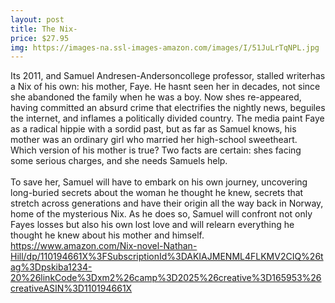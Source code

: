 ```yaml
--- 
layout: post 
title: The Nix- 
price: $27.95
img: https://images-na.ssl-images-amazon.com/images/I/51JuLrTqNPL.jpg
--- 
```

Its 2011, and Samuel Andresen-Andersoncollege professor, stalled writerhas a Nix of his own: his mother, Faye. He hasnt seen her in decades, not since she abandoned the family when he was a boy. Now shes re-appeared, having committed an absurd crime that electrifies the nightly news, beguiles the internet, and inflames a politically divided country. The media paint Faye as a radical hippie with a sordid past, but as far as Samuel knows, his mother was an ordinary girl who married her high-school sweetheart. Which version of his mother is true? Two facts are certain: shes facing some serious charges, and she needs Samuels help. <br><br>To save her, Samuel will have to embark on his own journey, uncovering long-buried secrets about the woman he thought he knew, secrets that stretch across generations and have their origin all the way back in Norway, home of the mysterious Nix. As he does so, Samuel will confront not only Fayes losses but also his own lost love and will relearn everything he thought he knew about his mother and himself.
https://www.amazon.com/Nix-novel-Nathan-Hill/dp/110194661X%3FSubscriptionId%3DAKIAJMENML4FLKMV2CIQ%26tag%3Dpskiba1234-20%26linkCode%3Dxm2%26camp%3D2025%26creative%3D165953%26creativeASIN%3D110194661X